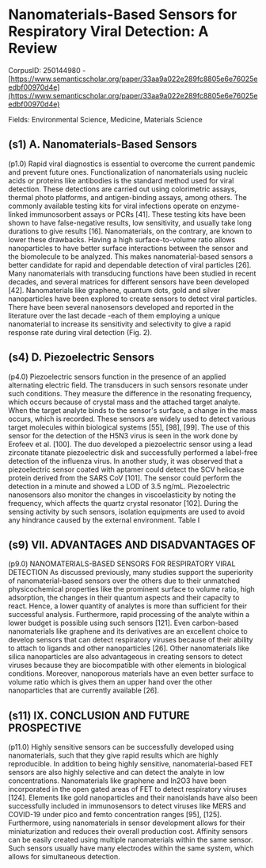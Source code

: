 # Nanomaterials-Based Sensors for Respiratory Viral Detection: A Review

CorpusID: 250144980 - [https://www.semanticscholar.org/paper/33aa9a022e289fc8805e6e76025eedbf00970d4e](https://www.semanticscholar.org/paper/33aa9a022e289fc8805e6e76025eedbf00970d4e)

Fields: Environmental Science, Medicine, Materials Science

## (s1) A. Nanomaterials-Based Sensors
(p1.0) Rapid viral diagnostics is essential to overcome the current pandemic and prevent future ones. Functionalization of nanomaterials using nucleic acids or proteins like antibodies is the standard method used for viral detection. These detections are carried out using colorimetric assays, thermal photo platforms, and antigen-binding assays, among others. The commonly available testing kits for viral infections operate on enzyme-linked immunosorbent assays or PCRs [41]. These testing kits have been shown to have false-negative results, low sensitivity, and usually take long durations to give results [16]. Nanomaterials, on the contrary, are known to lower these drawbacks. Having a high surface-to-volume ratio allows nanoparticles to have better surface interactions between the sensor and the biomolecule to be analyzed. This makes nanomaterial-based sensors a better candidate for rapid and dependable detection of viral particles [26]. Many nanomaterials with transducing functions have been studied in recent decades, and several matrices for different sensors have been developed [42]. Nanomaterials like graphene, quantum dots, gold and silver nanoparticles have been explored to create sensors to detect viral particles. There have been several nanosensors developed and reported in the literature over the last decade -each of them employing a unique nanomaterial to increase its sensitivity and selectivity to give a rapid response rate during viral detection (Fig. 2).
## (s4) D. Piezoelectric Sensors
(p4.0) Piezoelectric sensors function in the presence of an applied alternating electric field. The transducers in such sensors resonate under such conditions. They measure the difference in the resonating frequency, which occurs because of crystal mass and the attached target analyte. When the target analyte binds to the sensor's surface, a change in the mass occurs, which is recorded. These sensors are widely used to detect various target molecules within biological systems [55], [98], [99]. The use of this sensor for the detection of the H5N3 virus is seen in the work done by Erofeev et al. [100]. The duo developed a piezoelectric sensor using a lead zirconate titanate piezoelectric disk and successfully performed a label-free detection of the influenza virus. In another study, it was observed that a piezoelectric sensor coated with aptamer could detect the SCV helicase protein derived from the SARS CoV [101]. The sensor could perform the detection in a minute and showed a LOD of 3.5 ng/mL. Piezoelectric nanosensors also monitor the changes in viscoelasticity by noting the frequency, which affects the quartz crystal resonator [102]. During the sensing activity by such sensors, isolation equipments are used to avoid any hindrance caused by the external environment. Table I 
## (s9) VII. ADVANTAGES AND DISADVANTAGES OF
(p9.0) NANOMATERIALS-BASED SENSORS FOR RESPIRATORY VIRAL DETECTION As discussed previously, many studies support the superiority of nanomaterial-based sensors over the others due to their unmatched physicochemical properties like the prominent surface to volume ratio, high adsorption, the changes in their quantum aspects and their capacity to react. Hence, a lower quantity of analytes is more than sufficient for their successful analysis. Furthermore, rapid processing of the analyte within a lower budget is possible using such sensors [121]. Even carbon-based nanomaterials like graphene and its derivatives are an excellent choice to develop sensors that can detect respiratory viruses because of their ability to attach to ligands and other nanoparticles [26]. Other nanomaterials like silica nanoparticles are also advantageous in creating sensors to detect viruses because they are biocompatible with other elements in biological conditions. Moreover, nanoporous materials have an even better surface to volume ratio which is gives them an upper hand over the other nanoparticles that are currently available [26].
## (s11) IX. CONCLUSION AND FUTURE PROSPECTIVE
(p11.0) Highly sensitive sensors can be successfully developed using nanomaterials, such that they give rapid results which are highly reproducible. In addition to being highly sensitive, nanomaterial-based FET sensors are also highly selective and can detect the analyte in low concentrations. Nanomaterials like graphene and In2O3 have been incorporated in the open gated areas of FET to detect respiratory viruses [124]. Elements like gold nanoparticles and their nanoislands have also been successfully included in immunosensors to detect viruses like MERS and COVID-19 under pico and femto concentration ranges [95], [125]. Furthermore, using nanomaterials in sensor development allows for their miniaturization and reduces their overall production cost. Affinity sensors can be easily created using multiple nanomaterials within the same sensor. Such sensors usually have many electrodes within the same system, which allows for simultaneous detection.
